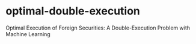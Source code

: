 # optimal-double-execution
Optimal Execution of Foreign Securities:  A Double-Execution Problem with Machine Learning
